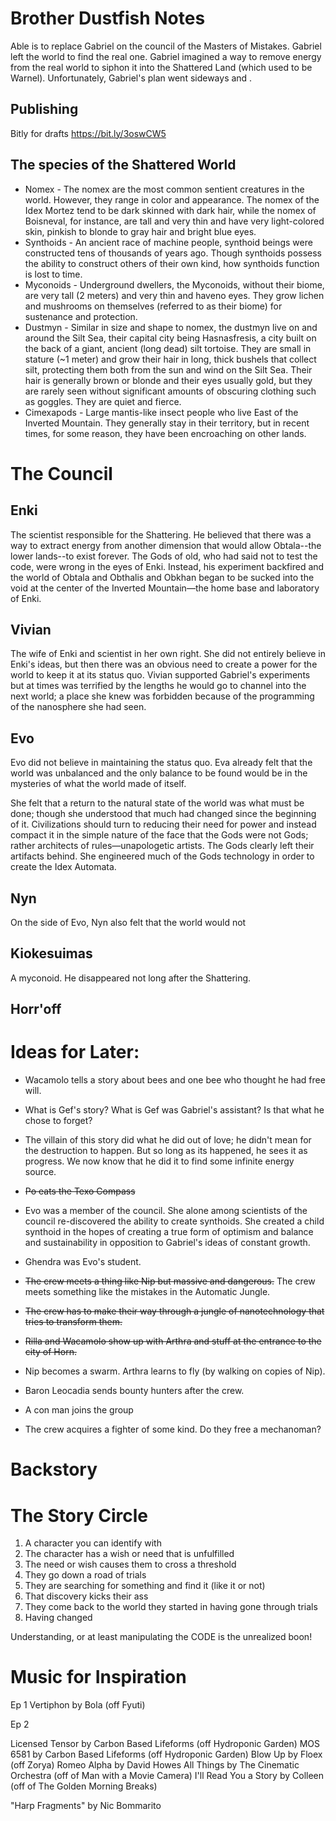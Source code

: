 # Brother Dustfish Notes

Able is to replace Gabriel on the council of the Masters of Mistakes. Gabriel left the world to find the real one. Gabriel imagined a way to remove energy from the real world to siphon it into the Shattered Land (which used to be Warnel). Unfortunately, Gabriel's plan went sideways and .

## Publishing

Bitly for drafts
https://bit.ly/3oswCW5

## The species of the Shattered World
+ Nomex - The nomex are the most common sentient creatures in the world. However, they range in color and appearance. The nomex of the Idex Mortez tend to be dark skinned with dark hair, while the nomex of Boisneval, for instance, are tall and very thin and have very light-colored skin, pinkish to blonde to gray hair and bright blue eyes.
+ Synthoids - An ancient race of machine people, synthoid beings were constructed tens of thousands of years ago. Though synthoids possess the ability to construct others of their own kind, how synthoids function is lost to time. 
+ Myconoids - Underground dwellers, the Myconoids, without their biome, are very tall (2 meters) and very thin and haveno eyes. They grow lichen and mushrooms on themselves (referred to as their biome) for sustenance and protection.
+ Dustmyn - Similar in size and shape to nomex, the dustmyn live on and around the Silt Sea, their capital city being Hasnasfresis, a city built on the back of a giant, ancient (long dead) silt tortoise. They are small in stature (~1 meter) and grow their hair in long, thick bushels that collect silt, protecting them both from the sun and wind on the Silt Sea. Their hair is generally brown or blonde and their eyes usually gold, but they are rarely seen without significant amounts of obscuring clothing such as goggles. They are quiet and fierce.
+ Cimexapods - Large mantis-like insect people who live East of the Inverted Mountain. They generally stay in their territory, but in recent times, for some reason, they have been encroaching on other lands.

# The Council
## Enki
The scientist responsible for the Shattering. He believed that there was a way to extract energy from another dimension that would allow Obtala--the lower lands--to exist forever. The Gods of old, who had said not to test the code, were wrong in the eyes of Enki. Instead, his experiment backfired and the world of Obtala and Obthalis and Obkhan began to be sucked into the void at the center of the Inverted Mountain—the home base and laboratory of Enki.
## Vivian
The wife of Enki and scientist in her own right. She did not entirely believe in Enki's ideas, but then there was an obvious need to create a power for the world to keep it at its status quo. Vivian supported Gabriel's experiments but at times was terrified by the lengths he would go to channel into the next world; a place she knew was forbidden because of the programming of the nanosphere she had seen.
## Evo
Evo did not believe in maintaining the status quo. Eva already felt that the world was unbalanced and the only balance to be found would be in the mysteries of what the world made of itself.

She felt that a return to the natural state of the world was what must be done; though she understood that much had changed since the beginning of it. Civilizations should turn to reducing their need for power and instead compact it in the simple nature of the face that the Gods were not Gods; rather architects of rules—unapologetic artists. The Gods clearly left their artifacts behind. She engineered much of the Gods technology in order to create the Idex Automata.

## Nyn
On the side of Evo, Nyn also felt that the world would not 

## Kiokesuimas
A myconoid. He disappeared not long after the Shattering.

## Horr'off

# Ideas for Later:

+ Wacamolo tells a story about bees and one bee who thought he had free will.

+ What is Gef's story? What is Gef was Gabriel's assistant? Is that what he chose to forget?

+ The villain of this story did what he did out of love; he didn't mean for the destruction to happen. But so long as its happened, he sees it as progress. We now know that he did it to find some infinite energy source.

+ ~~Po eats the Texo Compass~~

+ Evo was a member of the council. She alone among scientists of the council re-discovered the ability to create synthoids. She created a child synthoid in the hopes of creating a true form of optimism and balance and sustainability in opposition to Gabriel's ideas of constant growth.

+ Ghendra was Evo's student.

+ ~~The crew meets a thing like Nip but massive and dangerous.~~ The crew meets something like the mistakes in the Automatic Jungle.

+ ~~The crew has to make their way through a jungle of nanotechnology that tries to transform them.~~

+ ~~Rilla and Wacamolo show up with Arthra and stuff at the entrance to the city of Horn.~~

+ Nip becomes a swarm. Arthra learns to fly (by walking on copies of Nip).

+ Baron Leocadia sends bounty hunters after the crew.

+ A con man joins the group

+ The crew acquires a fighter of some kind. Do they free a mechanoman?

# Backstory

# The Story Circle

1. A character you can identify with
2. The character has a wish or need that is unfulfilled
3. The need or wish causes them to cross a threshold
4. They go down a road of trials
5. They are searching for something and find it (like it or not)
6. That discovery kicks their ass
7. They come back to the world they started in having gone through trials
8. Having changed


Understanding, or at least manipulating the CODE is the unrealized boon!

# Music for Inspiration

Ep 1
Vertiphon by Bola (off Fyuti)

Ep 2

Licensed
Tensor by Carbon Based Lifeforms (off Hydroponic Garden)
MOS 6581 by Carbon Based Lifeforms (off Hydroponic Garden)
Blow Up by Floex (off Zorya)
Romeo Alpha by David Howes
All Things by The Cinematic Orchestra (off of Man with a Movie Camera)
I'll Read You a Story by Colleen (off of The Golden Morning Breaks)

"Harp Fragments" by Nic Bommarito

